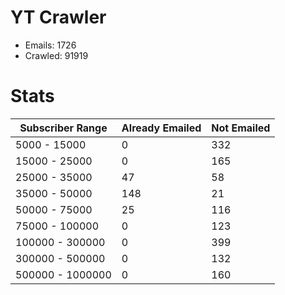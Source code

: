 # YT Crawler
- Emails: 1726
- Crawled: 91919

# Stats
| Subscriber Range  | Already Emailed | Not Emailed |
|-------|-------|-------|
| 5000 - 15000 | 0 | 332 |
| 15000 - 25000 | 0 | 165 |
| 25000 - 35000 | 47 | 58 |
| 35000 - 50000 | 148 | 21 |
| 50000 - 75000 | 25 | 116 |
| 75000 - 100000 | 0 | 123 |
| 100000 - 300000 | 0 | 399 |
| 300000 - 500000 | 0 | 132 |
| 500000 - 1000000 | 0 | 160 |
